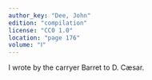 ```yaml
---
author_key: "Dee, John"
edition: "compilation"
license: "CC0 1.0"
location: "page 176"
volume: "Ⅰ"
---
```

I wrote by the carryer Barret to D. Cæsar.
